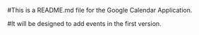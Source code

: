 #This is a README.md file for the Google Calendar Application. 

#It will be designed to add events in the first version.
